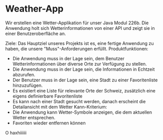 # Weather-App
Wir erstellen eine Wetter-Applikation für unser Java Modul 226b. Die Anwendung holt sich Wetterinformationen von einer API und zeigt sie in einer Benutzeroberfläche an.

Ziele: Das Hauptziel unseres Projekts ist es, eine fertige Anwendung zu haben, die unsere "Muss"-Anforderungen erfüllt.
Produktfunktionen:
  - Die Anwendung muss in der Lage sein, dem Benutzer Wetterinformationen über diverse Orte zur Verfügung zu stellen. 
  - Die Anwendung muss in der Lage sein, die Informationen in Echtzeit abzurufen.
  - Der Benutzer muss in der Lage sein, eine Stadt zu einer Favoritenliste hinzuzufügen.
  - Es existiert eine Liste für relevante Orte der Schweiz, zusätzlich eine eigens definierbare Favoritenliste
  - Es kann nach einer Stadt gesucht werden, danach erscheint die Detailansicht mit dem Wetter
Kann-Kriterium:
  - Die Anwendung kann Wetter-Symbole anzeigen, die dem aktuellen Wetter entsprechen.
  - Favoriten wieder entfernen können

  O haxhiiiiii
